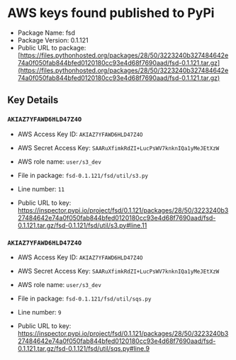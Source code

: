 # AWS keys found published to PyPi

* Package Name: fsd
* Package Version: 0.1.121
* Public URL to package: [https://files.pythonhosted.org/packages/28/50/3223240b327484642e74a0f050fab844bfed0120180cc93e4d68f7690aad/fsd-0.1.121.tar.gz](https://files.pythonhosted.org/packages/28/50/3223240b327484642e74a0f050fab844bfed0120180cc93e4d68f7690aad/fsd-0.1.121.tar.gz)

## Key Details

### `AKIAZ7YFAWD6HLD47Z4O`

* AWS Access Key ID: `AKIAZ7YFAWD6HLD47Z4O`
* AWS Secret Access Key: `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` 
* AWS role name: `user/s3_dev`
* File in package: `fsd-0.1.121/fsd/util/s3.py`
* Line number: `11`

* Public URL to key: https://inspector.pypi.io/project/fsd/0.1.121/packages/28/50/3223240b327484642e74a0f050fab844bfed0120180cc93e4d68f7690aad/fsd-0.1.121.tar.gz/fsd-0.1.121/fsd/util/s3.py#line.11



### `AKIAZ7YFAWD6HLD47Z4O`

* AWS Access Key ID: `AKIAZ7YFAWD6HLD47Z4O`
* AWS Secret Access Key: `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` 
* AWS role name: `user/s3_dev`
* File in package: `fsd-0.1.121/fsd/util/sqs.py`
* Line number: `9`

* Public URL to key: https://inspector.pypi.io/project/fsd/0.1.121/packages/28/50/3223240b327484642e74a0f050fab844bfed0120180cc93e4d68f7690aad/fsd-0.1.121.tar.gz/fsd-0.1.121/fsd/util/sqs.py#line.9


